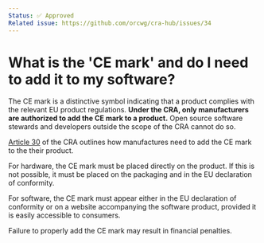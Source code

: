 ```yaml
---
Status: ✅ Approved
Related issue: https://github.com/orcwg/cra-hub/issues/34
---
```


# What is the 'CE mark' and do I need to add it to my software?

The CE mark is a distinctive symbol indicating that a product complies with the relevant EU product regulations. **Under the CRA, only manufacturers are authorized to add the CE mark to a product.** Open source software stewards and developers outside the scope of the CRA cannot do so.

[Article 30][] of the CRA outlines how manufactures need to add the CE mark to the their product.

For hardware, the CE mark must be placed directly on the product. If this is not possible, it must be placed on the packaging and in the EU declaration of conformity.

For software, the CE mark must appear either in the EU declaration of conformity or on a website accompanying the software product, provided it is easily accessible to consumers.

Failure to properly add the CE mark may result in financial penalties.

[Article 30]: https://eur-lex.europa.eu/legal-content/EN/TXT/HTML/?uri=OJ:L_202402847#art_30
